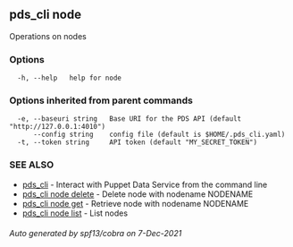 ## pds_cli node

Operations on nodes

### Options

```
  -h, --help   help for node
```

### Options inherited from parent commands

```
  -e, --baseuri string   Base URI for the PDS API (default "http://127.0.0.1:4010")
      --config string    config file (default is $HOME/.pds_cli.yaml)
  -t, --token string     API token (default "MY_SECRET_TOKEN")
```

### SEE ALSO

* [pds_cli](pds_cli.md)	 - Interact with Puppet Data Service from the command line
* [pds_cli node delete](pds_cli_node_delete.md)	 - Delete node with nodename NODENAME
* [pds_cli node get](pds_cli_node_get.md)	 - Retrieve node with nodename NODENAME
* [pds_cli node list](pds_cli_node_list.md)	 - List nodes

###### Auto generated by spf13/cobra on 7-Dec-2021
